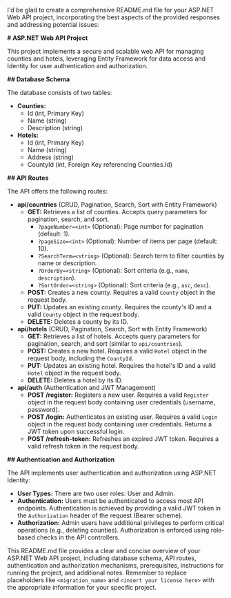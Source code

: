 I'd be glad to create a comprehensive README.md file for your ASP.NET Web API project, incorporating the best aspects of the provided responses and addressing potential issues:

**# ASP.NET Web API Project**

This project implements a secure and scalable web API for managing counties and hotels, leveraging Entity Framework for data access and Identity for user authentication and authorization.

**## Database Schema**

The database consists of two tables:

* **Counties:**
    * Id (int, Primary Key)
    * Name (string)
    * Description (string)
* **Hotels:**
    * Id (int, Primary Key)
    * Name (string)
    * Address (string)
    * CountyId (int, Foreign Key referencing Counties.Id)

**## API Routes**

The API offers the following routes:

* **api/countries** (CRUD, Pagination, Search, Sort with Entity Framework)
    * **GET:** Retrieves a list of counties. Accepts query parameters for pagination, search, and sort.
        * `?pageNumber=<int>` (Optional): Page number for pagination (default: 1).
        * `?pageSize=<int>` (Optional): Number of items per page (default: 10).
        * `?SearchTerm=<string>` (Optional): Search term to filter counties by name or description.
        * `?OrderBy=<string>` (Optional): Sort criteria (e.g., `name`, `description`).
        * `?SortOrder=<string>` (Optional): Sort criteria (e.g., `asc`, `desc`).
    * **POST:** Creates a new county. Requires a valid `County` object in the request body.
    * **PUT:** Updates an existing county. Requires the county's ID and a valid `County` object in the request body.
    * **DELETE:** Deletes a county by its ID.
* **api/hotels** (CRUD, Pagination, Search, Sort with Entity Framework)
    * **GET:** Retrieves a list of hotels. Accepts query parameters for pagination, search, and sort (similar to `api/countries`).
    * **POST:** Creates a new hotel. Requires a valid `Hotel` object in the request body, including the `CountyId`.
    * **PUT:** Updates an existing hotel. Requires the hotel's ID and a valid `Hotel` object in the request body.
    * **DELETE:** Deletes a hotel by its ID.
* **api/auth** (Authentication and JWT Management)
    * **POST /register:** Registers a new user. Requires a valid `Register` object in the request body containing user credentials (username, password).
    * **POST /login:** Authenticates an existing user. Requires a valid `Login` object in the request body containing user credentials. Returns a JWT token upon successful login.
    * **POST /refresh-token:** Refreshes an expired JWT token. Requires a valid refresh token in the request body.

**## Authentication and Authorization**

The API implements user authentication and authorization using ASP.NET Identity:

* **User Types:** There are two user roles: User and Admin.
* **Authentication:** Users must be authenticated to access most API endpoints. Authentication is achieved by providing a valid JWT token in the `Authorization` header of the request (Bearer scheme).
* **Authorization:** Admin users have additional privileges to perform critical operations (e.g., deleting counties). Authorization is enforced using role-based checks in the API controllers.

This README.md file provides a clear and concise overview of your ASP.NET Web API project, including database schema, API routes, authentication and authorization mechanisms, prerequisites, instructions for running the project, and additional notes. Remember to replace placeholders like `<migration_name>` and `<insert your license here>` with the appropriate information for your specific project.
